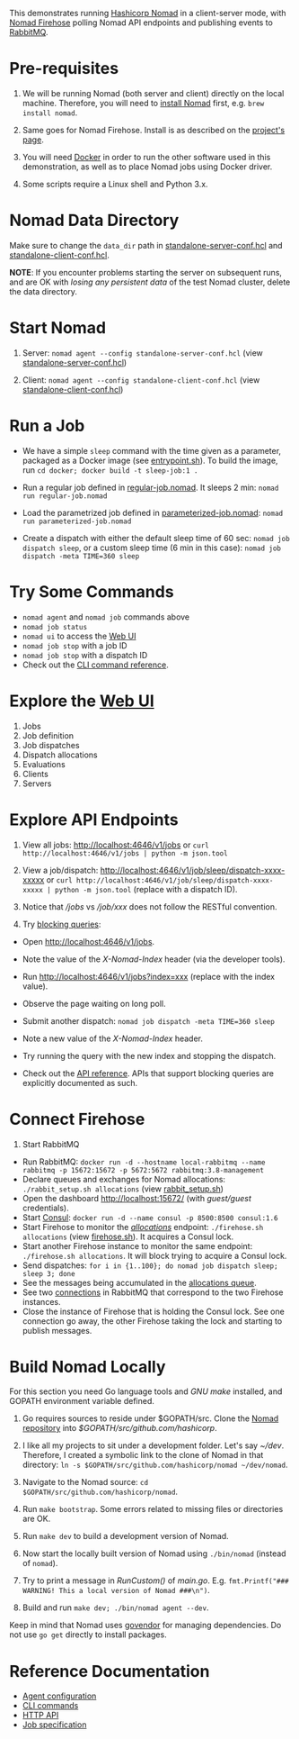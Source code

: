 This demonstrates running [Hashicorp Nomad](https://www.nomadproject.io/) in a client-server mode, with [Nomad Firehose](https://github.com/seatgeek/nomad-firehose) polling Nomad API endpoints and publishing events to [RabbitMQ](https://www.rabbitmq.com/).

# Pre-requisites

1. We will be running Nomad (both server and client) directly on the local machine. Therefore, you will need to [install Nomad](https://www.nomadproject.io/guides/install/index.html) first, e.g. `brew install nomad`.

2. Same goes for Nomad Firehose. Install is as described on the [project's page](https://github.com/seatgeek/nomad-firehose).

3. You will need [Docker](https://www.docker.com/) in order to run the other software used in this demonstration, as well as to place Nomad jobs using Docker driver.

4. Some scripts require a Linux shell and Python 3.x.

# Nomad Data Directory

Make sure to change the `data_dir` path in [standalone-server-conf.hcl](standalone-server-conf.hcl) and [standalone-client-conf.hcl](standalone-client-conf.hcl).

**NOTE**: If you encounter problems starting the server on subsequent runs, and are OK with _losing any persistent data_ of the test Nomad cluster, delete the data directory. 

# Start Nomad

1. Server: `nomad agent --config standalone-server-conf.hcl` (view [standalone-server-conf.hcl](standalone-server-conf.hcl))

2. Client: `nomad agent --config standalone-client-conf.hcl` (view [standalone-client-conf.hcl](standalone-client-conf.hcl))

# Run a Job

* We have a simple `sleep` command with the time given as a parameter, packaged as a Docker image (see [entrypoint.sh](docker/entrypoint.sh)). To build the image, run `cd docker; docker build -t sleep-job:1 .`

* Run a regular job defined in [regular-job.nomad](regular-job.nomad). It sleeps 2 min:  `nomad run regular-job.nomad`

* Load the parametrized job defined in [parameterized-job.nomad](parameterized-job.nomad): `nomad run parameterized-job.nomad`

* Create a dispatch with either the default sleep time of 60 sec: `nomad job dispatch sleep`, or a custom sleep time (6 min in this case): `nomad job dispatch -meta TIME=360 sleep`

# Try Some Commands

* `nomad agent` and `nomad job` commands above
* `nomad job status`
* `nomad ui` to access the [Web UI](http://localhost:4646)
* `nomad job stop` with a job ID
* `nomad job stop` with a dispatch ID
* Check out the [CLI command reference](https://www.nomadproject.io/docs/commands/index.html).

# Explore the [Web UI](http://localhost:4646)

1. Jobs
2. Job definition
3. Job dispatches
4. Dispatch allocations
5. Evaluations
6. Clients
7. Servers

# Explore API Endpoints

1. View all jobs: [http://localhost:4646/v1/jobs](http://localhost:4646/v1/jobs) or `curl http://localhost:4646/v1/jobs | python -m json.tool`

2. View a job/dispatch: [http://localhost:4646/v1/job/sleep/dispatch-xxxx-xxxxx](http://localhost:4646/v1/job/sleep/dispatch-xxxx-xxxxx) or `curl http://localhost:4646/v1/job/sleep/dispatch-xxxx-xxxxx | python -m json.tool` (replace with a dispatch ID).

3. Notice that _/jobs_ vs _/job/xxx_ does not follow the RESTful convention.

4. Try [blocking queries](https://www.nomadproject.io/api/index.html#blocking-queries):

  * Open [http://localhost:4646/v1/jobs](http://localhost:4646/v1/jobs).
  
  * Note the value of the _X-Nomad-Index_ header (via the developer tools).

  * Run [http://localhost:4646/v1/jobs?index=xxx](http://localhost:4646/v1/jobs=xxx) (replace with the index value).

  * Observe the page waiting on long poll.

  * Submit another dispatch: `nomad job dispatch -meta TIME=360 sleep`
  
  * Note a new value of the _X-Nomad-Index_ header.

  * Try running the query with the new index and stopping the dispatch.

* Check out the [API reference](https://www.nomadproject.io/api/index.html). APIs that support blocking queries are explicitly documented as such.

# Connect Firehose 

1. Start RabbitMQ

  * Run RabbitMQ: `docker run -d --hostname local-rabbitmq --name rabbitmq -p 15672:15672 -p 5672:5672 rabbitmq:3.8-management`
  * Declare queues and exchanges for Nomad allocations: `./rabbit_setup.sh allocations` (view [rabbit_setup.sh](rabbit_setup.sh)) 
  * Open the dashboard [http://localhost:15672/](http://localhost:15672/) (with _guest/guest_ credentials).
* Start [Consul](https://www.consul.io/): `docker run -d --name consul -p 8500:8500 consul:1.6`
* Start Firehose to monitor the [_allocations_](http://localhost:4646/v1/allocations) endpoint: `./firehose.sh allocations` (view [firehose.sh](firehose.sh)). It acquires a Consul lock.
* Start another Firehose instance to monitor the same endpoint: `./firehose.sh allocations`. It will block trying to acquire a Consul lock.
* Send dispatches: `for i in {1..100}; do nomad job dispatch sleep; sleep 3; done`
* See the messages being accumulated in the [allocations queue](http://localhost:15672/#/queues/%2F/nomad-allocations).
* See two [connections](http://localhost:15672/#/connections) in RabbitMQ that correspond to the two Firehose instances.
* Close the instance of Firehose that is holding the Consul lock. See one connection go away, the other Firehose taking the lock and starting to publish messages.

# Build Nomad Locally

For this section you need Go language tools and _GNU make_ installed, and GOPATH environment variable defined.

1. Go requires sources to reside under \$GOPATH/src. Clone the [Nomad repository](https://github.com/hashicorp/nomad) into _\$GOPATH/src/github.com/hashicorp_.

2. I like all my projects to sit under a development folder. Let's say _~/dev_. Therefore, I created a symbolic link to the clone of Nomad in that directory: `ln -s $GOPATH/src/github.com/hashicorp/nomad ~/dev/nomad`.

3. Navigate to the Nomad source: `cd $GOPATH/src/github.com/hashicorp/nomad`.

4. Run `make bootstrap`. Some errors related to missing files or directories are OK.

5. Run `make dev` to build a development version of Nomad.

6. Now start the locally built version of Nomad using `./bin/nomad` (instead of `nomad`).

7. Try to print a message in _RunCustom()_ of _main.go_. E.g. `fmt.Printf("### WARNING! This a local version of Nomad ###\n")`.

8. Build and run `make dev; ./bin/nomad agent --dev`.

Keep in mind that Nomad uses [govendor](https://github.com/kardianos/govendor) for managing dependencies. Do not use `go get` directly to install packages.

# Reference Documentation

- [Agent configuration](https://www.nomadproject.io/docs/configuration/index.html)
- [CLI commands](https://www.nomadproject.io/docs/commands/index.html)
- [HTTP API](https://www.nomadproject.io/api/index.html)
- [Job specification](https://www.nomadproject.io/docs/job-specification/index.html)